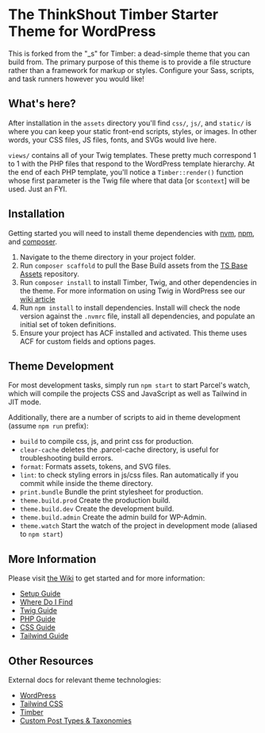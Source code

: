 
# The ThinkShout Timber Starter Theme for WordPress

This is forked from the "_s" for Timber: a dead-simple theme that you can build from. The primary purpose of this theme is to provide a file structure rather than a framework for markup or styles. Configure your Sass, scripts, and task runners however you would like!

## What's here?

After installation in the  `assets` directory you'll find `css/`, `js/`, and `static/` is where you can keep your static front-end scripts, styles, or images. In other words, your CSS files, JS files, fonts, and SVGs would live here.

`views/` contains all of your Twig templates. These pretty much correspond 1 to 1 with the PHP files that respond to the WordPress template hierarchy. At the end of each PHP template, you'll notice a `Timber::render()` function whose first parameter is the Twig file where that data [or `$context`] will be used. Just an FYI.

## Installation
Getting started you will need to install theme dependencies with [nvm](https://github.com/nvm-sh/nvm#installing-and-updating), [npm](https://docs.npmjs.com/), and [composer](https://getcomposer.org/).

1. Navigate to the theme directory in your project folder.
2. Run `composer scaffold` to pull the Base Build assets from the [TS Base Assets](https://github.com/thinkshout/base-assets/tree/develop) repository.
3. Run `composer install` to install Timber, Twig, and other dependencies in the theme.
For more information on using Twig in WordPress see our [wiki article](https://github.com/thinkshout/thinkwp-starter-theme/wiki/TWIG-In-WordPress)
4. Run `npm install` to install dependencies. Install will check the node version against the `.nvmrc` file, install all dependencies, and populate an initial set of token definitions.
5. Ensure your project has ACF installed and activated. This theme uses ACF for custom fields and options pages.

## Theme Development

For most development tasks, simply run `npm start` to start Parcel's watch, which will compile the projects CSS and
JavaScript as well as Tailwind in JIT mode.

Additionally, there are a number of scripts to aid in theme development (assume `npm run` prefix):

- `build` to compile css, js, and print css for production.
- `clear-cache` deletes the .parcel-cache directory, is useful for troubleshooting build errors.
- `format`: Formats assets, tokens, and SVG files.
- `lint`: to check styling errors in js/css files. Ran automatically if you commit while inside the theme directory.
- `print.bundle` Bundle the print stylesheet for production.
- `theme.build.prod` Create the production build.
- `theme.build.dev` Create the development build.
- `theme.build.admin` Create the admin build for WP-Admin.
- `theme.watch` Start the watch of the project in development mode (aliased to `npm start`)


## More Information
Please visit [the Wiki](https://github.com/thinkshout/thinkwp-starter-theme/wiki) to get started and for more information:

- [Setup Guide](https://github.com/thinkshout/thinkwp-starter-theme/wiki/Setup)
- [Where Do I Find](https://github.com/thinkshout/thinkwp-starter-theme/wiki/Where-Do-I-Find)
- [Twig Guide](https://github.com/thinkshout/thinkwp-starter-theme/wiki/TWIG-In-WordPress)
- [PHP Guide](https://github.com/thinkshout/thinkwp-starter-theme/wiki/PHP-Guide)
- [CSS Guide](https://github.com/thinkshout/thinkwp-starter-theme/wiki/CSS-Guide)
- [Tailwind Guide](https://github.com/thinkshout/thinkwp-starter-theme/wiki/Tailwind-Guide)

## Other Resources
External docs for relevant theme technologies:

- [WordPress](https://wordpress.org)
- [Tailwind CSS](https://tailwindcss.com/)
- [Timber](https://timber.github.io/docs/)
- [Custom Post Types & Taxonomies](https://posttypes.jjgrainger.co.uk/)